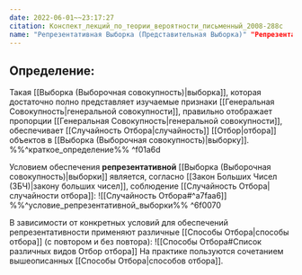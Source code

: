 ```yaml
---
date: 2022-06-01~~23:17:27
citation: Конспект_лекций_по_теории_вероятности_письменный_2008-288с
name: "Репрезентативная Выборка (Представительная Выборка)" "Репрезентативная выборка" "Представительная выборка"
---
```

## Определение:
Такая [[Выборка (Выборочная совокупность)|выборка]], которая достаточно полно представляет изучаемые признаки [[Генеральная Совокупность|генеральной совокупности]], правильно отображает пропорции [[Генеральная Совокупность|генеральной совокупности]], обеспечивает [[Случайность Отбора|случайность]] [[Отбор|отбора]] объектов в [[Выборка (Выборочная совокупность)|выборку]].
%%^краткое_определение%% ^f01a6d

Условием обеспечения **репрезентативной** [[Выборка (Выборочная совокупность)|выборки]] является, согласно [[Закон Больших Чисел (ЗБЧ)|закону больших чисел]], соблюдение [[Случайность Отбора|случайности отбора]]:
![[Случайность Отбора#^a7faa6]]
%%^условие_репрезентативной_выборки%% ^6f0070

В зависимости от конкретных условий для обеспечений репрезентативности применяют различные [[Способы Отбора|способы отбора]] (с повтором и без повтора):
![[Способы Отбора#Список различных видов Отбор отбора]]
На практике пользуются сочетанием вышеописанных [[Способы Отбора|способов отбора]].